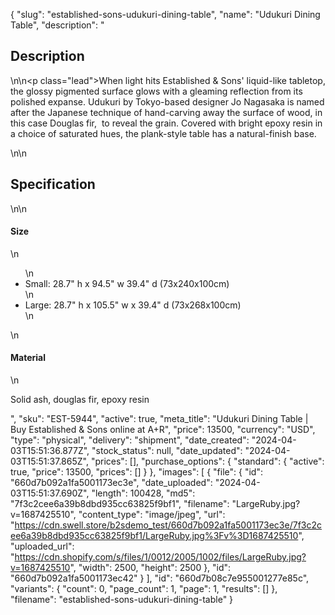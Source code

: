 {
  "slug": "established-sons-udukuri-dining-table",
  "name": "Udukuri Dining Table",
  "description": "<h2>Description</h2>\n<!-- split -->\n<p class=\"lead\">When light hits Established &amp; Sons' liquid-like tabletop, the glossy pigmented surface glows with a gleaming reflection from its polished expanse. Udukuri by Tokyo-based designer Jo Nagasaka is named after the Japanese technique of hand-carving away the surface of wood, in this case Douglas fir,  to reveal the grain. Covered with bright epoxy resin in a choice of saturated hues, the plank-style table has a natural-finish base.</p>\n<!-- split -->\n<h2>Specification</h2>\n<!-- split -->\n<h4>Size</h4>\n<ul>\n<li>Small: 28.7\" h x 94.5\" w 39.4\" d (73x240x100cm)</li>\n<li>Large: 28.7\" h x 105.5\" w x 39.4\" d (73x268x100cm)</li>\n</ul>\n<h4>Material</h4>\n<p>Solid ash, douglas fir, epoxy resin</p>",
  "sku": "EST-5944",
  "active": true,
  "meta_title": "Udukuri Dining Table | Buy Established & Sons online at A+R",
  "price": 13500,
  "currency": "USD",
  "type": "physical",
  "delivery": "shipment",
  "date_created": "2024-04-03T15:51:36.877Z",
  "stock_status": null,
  "date_updated": "2024-04-03T15:51:37.865Z",
  "prices": [],
  "purchase_options": {
    "standard": {
      "active": true,
      "price": 13500,
      "prices": []
    }
  },
  "images": [
    {
      "file": {
        "id": "660d7b092a1fa5001173ec3e",
        "date_uploaded": "2024-04-03T15:51:37.690Z",
        "length": 100428,
        "md5": "7f3c2cee6a39b8dbd935cc63825f9bf1",
        "filename": "LargeRuby.jpg?v=1687425510",
        "content_type": "image/jpeg",
        "url": "https://cdn.swell.store/b2sdemo_test/660d7b092a1fa5001173ec3e/7f3c2cee6a39b8dbd935cc63825f9bf1/LargeRuby.jpg%3Fv%3D1687425510",
        "uploaded_url": "https://cdn.shopify.com/s/files/1/0012/2005/1002/files/LargeRuby.jpg?v=1687425510",
        "width": 2500,
        "height": 2500
      },
      "id": "660d7b092a1fa5001173ec42"
    }
  ],
  "id": "660d7b08c7e955001277e85c",
  "variants": {
    "count": 0,
    "page_count": 1,
    "page": 1,
    "results": []
  },
  "filename": "established-sons-udukuri-dining-table"
}